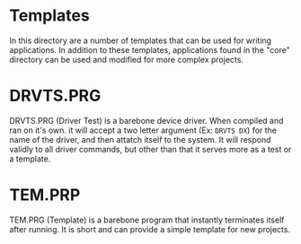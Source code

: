 # Templates
  In this directory are a number of templates that can be used for writing applications. In addition to these templates, applications found in the "core" directory can be used and modified for more complex projects.
  
# DRVTS.PRG
  DRVTS.PRG (Driver Test) is a barebone device driver. When compiled and ran on it's own. it will accept a two letter argument (Ex: ```DRVTS DX```) for the name of the driver, and then attatch itself to the system. It will respond validly to all driver commands, but other than that it serves more as a test or a template.
  
# TEM.PRP
  TEM.PRG (Template) is a barebone program that instantly terminates itself after running. It is short and can provide a simple template for new projects.
